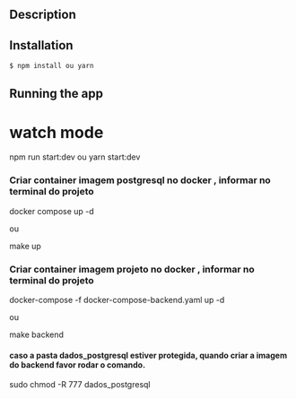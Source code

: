 
## Description

## Installation

```bash
$ npm install ou yarn
```

## Running the app

# watch mode
npm run start:dev ou yarn start:dev

### Criar container imagem postgresql no docker , informar no terminal do projeto
docker compose up -d 

ou 

make up

### Criar container imagem projeto no docker , informar no terminal do projeto
docker-compose -f docker-compose-backend.yaml up -d

ou 

make backend

#### caso a pasta dados_postgresql estiver protegida, quando criar a imagem do backend favor rodar o comando.
 sudo chmod -R 777 dados_postgresql
 



